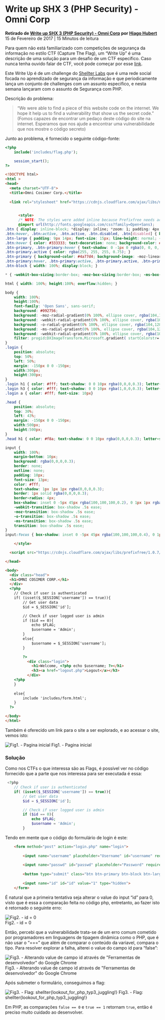 Write up SHX 3 (PHP Security) - Omni Corp
=========================================

**Retirado de [Write up SHX 3 (PHP Security) - Omni Corp](https://hiagohubert.github.io/blog/php-write-up-shx-3-1/) por [Hiago Hubert](https://hiagohubert.github.io/contact/)**  
15 de Fevereiro de 2017 | 15 Minutos de leitura

Para quem não está familiarizado com competições de segurança da informação no estilo CTF (Capture The Flag), um “Write Up” é uma descrição de uma solução para um desafio de um CTF especifico. Caso nunca tenha ouvido falar de CTF, você pode começar por esse [link][6].

Este Write Up é de um challenge do [Shellter Labs][7] que é uma rede social focada no aprendizado de segurança da informação e que periodicamente lança um conjunto de challenges com um assunto especifico, e nesta semana lançaram com o assunto de Segurança com PHP.

Descrição do problema:

> “We were able to find a piece of this website code on the internet. We hope it help us to find a vulnerability that show us the secret code.” (Fomos capazes de encontrar um pedaço deste código do site na internet. Esperamos que nos ajude a encontrar uma vulnerabilidade que nos mostre o código secreto)

Junto ao problema, é fornecido o seguinte código-fonte:
```PHP
<?php
	include('includes/flag.php');

	session_start();	
?>
```
```HTML
<!DOCTYPE html>
<html >
<head>
  <meta charset="UTF-8">
  <title>Omni Cosimer Corp.</title>
  
  <link rel="stylesheet" href="https://cdnjs.cloudflare.com/ajax/libs/normalize/5.0.0/normalize.min.css">

  
      <style>
      /* NOTE: The styles were added inline because Prefixfree needs access to your styles and they must be inlined if they are on local disk! */
      @import url(http://fonts.googleapis.com/css?family=Open+Sans);
.btn { display: inline-block; *display: inline; *zoom: 1; padding: 4px 10px 4px; margin-bottom: 0; font-size: 13px; line-height: 18px; color: #333333; text-align: center;text-shadow: 0 1px 1px rgba(255, 255, 255, 0.75); vertical-align: middle; background-color: #f5f5f5; background-image: -moz-linear-gradient(top, #ffffff, #e6e6e6); background-image: -ms-linear-gradient(top, #ffffff, #e6e6e6); background-image: -webkit-gradient(linear, 0 0, 0 100%, from(#ffffff), to(#e6e6e6)); background-image: -webkit-linear-gradient(top, #ffffff, #e6e6e6); background-image: -o-linear-gradient(top, #ffffff, #e6e6e6); background-image: linear-gradient(top, #ffffff, #e6e6e6); background-repeat: repeat-x; filter: progid:dximagetransform.microsoft.gradient(startColorstr=#ffffff, endColorstr=#e6e6e6, GradientType=0); border-color: #e6e6e6 #e6e6e6 #e6e6e6; border-color: rgba(0, 0, 0, 0.1) rgba(0, 0, 0, 0.1) rgba(0, 0, 0, 0.25); border: 1px solid #e6e6e6; -webkit-border-radius: 4px; -moz-border-radius: 4px; border-radius: 4px; -webkit-box-shadow: inset 0 1px 0 rgba(255, 255, 255, 0.2), 0 1px 2px rgba(0, 0, 0, 0.05); -moz-box-shadow: inset 0 1px 0 rgba(255, 255, 255, 0.2), 0 1px 2px rgba(0, 0, 0, 0.05); box-shadow: inset 0 1px 0 rgba(255, 255, 255, 0.2), 0 1px 2px rgba(0, 0, 0, 0.05); cursor: pointer; *margin-left: .3em; }
.btn:hover, .btn:active, .btn.active, .btn.disabled, .btn[disabled] { background-color: #e6e6e6; }
.btn-large { padding: 9px 14px; font-size: 15px; line-height: normal; -webkit-border-radius: 5px; -moz-border-radius: 5px; border-radius: 5px; }
.btn:hover { color: #333333; text-decoration: none; background-color: #e6e6e6; background-position: 0 -15px; -webkit-transition: background-position 0.1s linear; -moz-transition: background-position 0.1s linear; -ms-transition: background-position 0.1s linear; -o-transition: background-position 0.1s linear; transition: background-position 0.1s linear; }
.btn-primary, .btn-primary:hover { text-shadow: 0 -1px 0 rgba(0, 0, 0, 0.25); color: #ffffff; }
.btn-primary.active { color: rgba(255, 255, 255, 0.75); }
.btn-primary { background-color: #4a77d4; background-image: -moz-linear-gradient(top, #6eb6de, #4a77d4); background-image: -ms-linear-gradient(top, #6eb6de, #4a77d4); background-image: -webkit-gradient(linear, 0 0, 0 100%, from(#6eb6de), to(#4a77d4)); background-image: -webkit-linear-gradient(top, #6eb6de, #4a77d4); background-image: -o-linear-gradient(top, #6eb6de, #4a77d4); background-image: linear-gradient(top, #6eb6de, #4a77d4); background-repeat: repeat-x; filter: progid:dximagetransform.microsoft.gradient(startColorstr=#6eb6de, endColorstr=#4a77d4, GradientType=0);  border: 1px solid #3762bc; text-shadow: 1px 1px 1px rgba(0,0,0,0.4); box-shadow: inset 0 1px 0 rgba(255, 255, 255, 0.2), 0 1px 2px rgba(0, 0, 0, 0.5); }
.btn-primary:hover, .btn-primary:active, .btn-primary.active, .btn-primary.disabled, .btn-primary[disabled] { filter: none; background-color: #4a77d4; }
.btn-block { width: 100%; display:block; }

* { -webkit-box-sizing:border-box; -moz-box-sizing:border-box; -ms-box-sizing:border-box; -o-box-sizing:border-box; box-sizing:border-box; }

html { width: 100%; height:100%; overflow:hidden; }

body { 
	width: 100%;
	height:100%;
	font-family: 'Open Sans', sans-serif;
	background: #092756;
	background: -moz-radial-gradient(0% 100%, ellipse cover, rgba(104,128,138,.4) 10%,rgba(138,114,76,0) 40%),-moz-linear-gradient(top,  rgba(57,173,219,.25) 0%, rgba(42,60,87,.4) 100%), -moz-linear-gradient(-45deg,  #670d10 0%, #092756 100%);
	background: -webkit-radial-gradient(0% 100%, ellipse cover, rgba(104,128,138,.4) 10%,rgba(138,114,76,0) 40%), -webkit-linear-gradient(top,  rgba(57,173,219,.25) 0%,rgba(42,60,87,.4) 100%), -webkit-linear-gradient(-45deg,  #670d10 0%,#092756 100%);
	background: -o-radial-gradient(0% 100%, ellipse cover, rgba(104,128,138,.4) 10%,rgba(138,114,76,0) 40%), -o-linear-gradient(top,  rgba(57,173,219,.25) 0%,rgba(42,60,87,.4) 100%), -o-linear-gradient(-45deg,  #670d10 0%,#092756 100%);
	background: -ms-radial-gradient(0% 100%, ellipse cover, rgba(104,128,138,.4) 10%,rgba(138,114,76,0) 40%), -ms-linear-gradient(top,  rgba(57,173,219,.25) 0%,rgba(42,60,87,.4) 100%), -ms-linear-gradient(-45deg,  #670d10 0%,#092756 100%);
	background: -webkit-radial-gradient(0% 100%, ellipse cover, rgba(104,128,138,.4) 10%,rgba(138,114,76,0) 40%), linear-gradient(to bottom,  rgba(57,173,219,.25) 0%,rgba(42,60,87,.4) 100%), linear-gradient(135deg,  #670d10 0%,#092756 100%);
	filter: progid:DXImageTransform.Microsoft.gradient( startColorstr='#3E1D6D', endColorstr='#092756',GradientType=1 );
}
.login { 
	position: absolute;
	top: 50%;
	left: 50%;
	margin: -150px 0 0 -150px;
	width:300px;
	height:300px;
}
.login h1 { color: #fff; text-shadow: 0 0 10px rgba(0,0,0,0.3); letter-spacing:1px; text-align:center; }
.login h3 { color: #fff; text-shadow: 0 0 10px rgba(1,0,0,0.3); letter-spacing:1px; text-align:center; }
.login a { color: #fff; font-size: 10px} 

.head {
	position: absolute;
	top: 30%;
	left: 43%;
	margin: -150px 0 0 -150px;
	width:500px;
	height:500px;
}
.head h1 { color: #f8a; text-shadow: 0 0 10px rgba(0,0,0,0.3); letter-spacing:1px; text-align:center; }

input { 
	width: 100%; 
	margin-bottom: 10px; 
	background: rgba(0,0,0,0.3);
	border: none;
	outline: none;
	padding: 10px;
	font-size: 13px;
	color: #fff;
	text-shadow: 1px 1px 1px rgba(0,0,0,0.3);
	border: 1px solid rgba(0,0,0,0.3);
	border-radius: 4px;
	box-shadow: inset 0 -5px 45px rgba(100,100,100,0.2), 0 1px 1px rgba(255,255,255,0.2);
	-webkit-transition: box-shadow .5s ease;
	-moz-transition: box-shadow .5s ease;
	-o-transition: box-shadow .5s ease;
	-ms-transition: box-shadow .5s ease;
	transition: box-shadow .5s ease;
}
input:focus { box-shadow: inset 0 -5px 45px rgba(100,100,100,0.4), 0 1px 1px rgba(255,255,255,0.2); }

    </style>

  <script src="https://cdnjs.cloudflare.com/ajax/libs/prefixfree/1.0.7/prefixfree.min.js"></script>

</head>

<body>
  <div class="head">
  <h1>OMNI COSIMER CORP.</h1>
  </div>
  <?php
	// Check if user is authenticated
	if( (isset($_SESSION['username']) == true)){
		// Get user data
		$id = $_SESSION['id'];

		// Check if user logged user is admin
		if ($id == 0){ 
			echo $FLAG;
			$username = 'Admin';
		}
		else{
			$username = $_SESSION['username']; 
		}

		?>
		  <div class="login">
			<h1>Welcome, <?php echo $username; ?></h1>
			<h3><a href="logout.php">Logout</a></h3>
		  </div>
	<?php
	}
	
	else{
		include 'includes/form.html';
	}
  ?>

</body>
</html>
```    

Também é oferecido um link para o site a ser explorado, e ao acessar o site, vemos isto:

![Fig1. - Pagina inicial](https://hiagohubert.github.io/assets/img/omni_corp_screenshot1.png)
Fig1. - Pagina inicial

### Solução

Como nos CTFs o que interessa são as Flags, é possível ver no código fornecido que a parte que nos interessa para ser executada é essa:

```PHP
 <?php
	// Check if user is authenticated
	if( (isset($_SESSION['username']) == true)){
		// Get user data
		$id = $_SESSION['id'];

		// Check if user logged user is admin
		if ($id == 0){ 
			echo $FLAG;
			$username = 'Admin';
		}
```

Tendo em mente que o código do formulário de login é este:
```HTML
    <form method="post" action="login.php" name="login">
    	
        <input name="username" placeholder="Username" id="username" required="required" type="text">
    	
        <input name="passwd" id="passwd" placeholder="Password" required="required" type="password">
            
        <button type="submit" class="btn btn-primary btn-block btn-large">Let me in.</button>
    	
        <input name="id" id="id" value="1" type="hidden">
    </form>
```

É natural que a primeira tentativa seja alterar o value do input “id” para 0, visto que é essa a comparação feita no código php, entretanto, ao fazer isto é retornado o seguinte erro:

![Fig2. - id = 0](https://hiagohubert.github.io/assets/img/omni_corp_screenshot2.png)  
Fig2. - id = 0

Então, percebi que a vulnerabilidade trata-se de um erro comum cometido por programadores em linguagens de tipagem dinâmica como o PHP, que é não usar o “===” que além de comparar o conteúdo da variavel, compara o tipo. Para resolver explorar a falha, alterei o value do campo id para “false”:

![Fig3. - Alterando value de campo id através de "Ferramentas de desenvolvedor" do Google Chrome](https://hiagohubert.github.io/assets/img/omni_corp_screenshot3.png)  
Fig3. - Alterando value de campo id através de "Ferramentas de desenvolvedor" do Google Chrome

Após submeter o formulário, conseguimos a flag:

![Fig3. - Flag: shellter{lookout\_for\_php\_typ3\_juggling!}](https://hiagohubert.github.io/assets/img/omni_corp_screenshot4.png)
Fig3. - Flag: shellter{lookout\_for\_php\_typ3\_juggling!}

Em PHP, as comparações `false == 0` e `true == 1` retornam `true`, então é preciso muito cuidado ao desenvolver.

[1]: /
[2]: /index.html
[3]: /contact
[4]: /blog/php-write-up-shx-3-1-en/
[5]: /blog/php-write-up-shx-3-1/
[6]: https://ctf-br.org/sobre/
[7]: https://shellterlabs.com/
